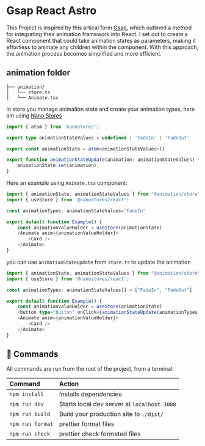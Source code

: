 # Gsap React Astro

This Project is inspired by this artical form [Gsap](https://greensock.com/react), which outlined a method for integrating their animation framework into React. I set out to create a React component that could take animation states as parameters, making it effortless to animate any children within the component. With this approach, the animation process becomes simplified and more efficient. 


## animation folder


```
├── animation/
│   └── store.ts
│   └── Animate.tsx

```

In store you manage animation state and create your animation types, here am using [Nano Stores](https://github.com/nanostores/nanostores)

```typescript
import { atom } from 'nanostores';

export type animationStateValues = undefined | 'FadeIn' | 'FadeOut'

export const animationState = atom<animationStateValues>()

export function animationStateUpdate(animation: animationStateValues) {
    animationState.set(animation);
}
```


Here an example using `Animate.tsx` component:

```typescript
import { animationState, animationStateValues } from "@animation/store";
import { useStore } from '@nanostores/react';

const animationTypes: animationStateValues="FadeIn"

export default function Example() {
    const animationValueHolder = useStore(animationState)
    <Animate anim={animationValueHolder}>
        <Card />
    </Animate>
}
``` 
you can use `animationStateUpdate` from `store.ts` to update the animation

```typescript
import { animationState, animationStateValues } from "@animation/store";
import { useStore } from '@nanostores/react';

const animationTypes: animationStateValues[] = ["FadeIn", "FadeOut"]

export default function Example() {
    const animationValueHolder = useStore(animationState)
    <button type="button" onClick={animationStateUpdate(animationTypes[1])}/>
    <Animate anim={animationValueHolder}>
        <Card />
    </Animate>
}
``` 

## 🧞 Commands

All commands are run from the root of the project, from a terminal:

| Command                | Action                                             |
| :--------------------- | :------------------------------------------------- |
| `npm install`          | Installs dependencies                              |
| `npm run dev`          | Starts local dev server at `localhost:3000`        |
| `npm run build`        | Build your production site to `./dist/`            |
| `npm run format`       | prettier format files            |
| `npm run check`        | prettier check formated files            |
